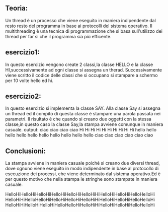 ## Teoria:
Un thread è un processo che viene eseguito in maniera indipendente dal resto resto del programma in base ai protocolli del sistema operativo.
Il multithreading è una tecnica di programmazione che si basa sull'utilizzo dei thread per far si che il programma sia più efficente.

## esercizio1: 
In questo esercizio vengono create 2 classi,la classe HELLO e la classe HI,successivamente ad ogni classe si assegna un therad.
Successivamente viene scritto il codice delle classi che si occupano si stampare a schermo per 10 volte hello ed hi.

## esercizio2:
In questo esercizio si implementa la classe SAY.
Alla classe Say si assegna un thread ed il compito di questa classe è stampare una parola passata nei parametri.
Il risultato è che quando si creano due oggetti con la stessa classe,in questo caso la classe Say,la stampa avviene comunque in maniera casuale. 
output:
ciao
ciao
ciao
ciao
Hi
Hi
Hi
Hi
Hi
Hi
Hi
Hi
Hi
Hi
hello
hello
hello
hello
hello
hello
hello
hello
hello
hello
ciao
ciao
ciao
ciao
ciao
ciao

## Conclusioni:
La stampa avviene in maniera casuale poiché si creano due diversi thread, dove ognuno viene eseguito in modo indipendente in base al protocollo di esecuzione dei processi, che viene determinato dal sistema operativo.Ed è per questo motivo che nella stampa le stringhe sono stampate in maniera casuale.

HelloHiHelloHiHelloHiHelloHiHelloHiHelloHiHiHelloHiHelloHiHelloHelloHi
HelloHiHiHelloHelloHiHelloHiHelloHiHelloHiHiHelloHiHelloHiHelloHelloHi
HelloHiHiHelloHiHelloHiHelloHelloHiHelloHiHiHelloHiHelloHiHelloHelloHi
